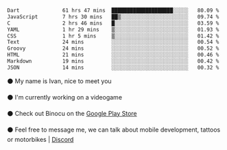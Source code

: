 <!--START_SECTION:waka-->

```txt
Dart              61 hrs 47 mins  ████████████████████░░░░░   80.09 %
JavaScript        7 hrs 30 mins   ██▒░░░░░░░░░░░░░░░░░░░░░░   09.74 %
C                 2 hrs 46 mins   █░░░░░░░░░░░░░░░░░░░░░░░░   03.59 %
YAML              1 hr 29 mins    ▒░░░░░░░░░░░░░░░░░░░░░░░░   01.93 %
CSS               1 hr 5 mins     ▒░░░░░░░░░░░░░░░░░░░░░░░░   01.42 %
Text              24 mins         ░░░░░░░░░░░░░░░░░░░░░░░░░   00.54 %
Groovy            24 mins         ░░░░░░░░░░░░░░░░░░░░░░░░░   00.52 %
HTML              21 mins         ░░░░░░░░░░░░░░░░░░░░░░░░░   00.46 %
Markdown          19 mins         ░░░░░░░░░░░░░░░░░░░░░░░░░   00.42 %
JSON              14 mins         ░░░░░░░░░░░░░░░░░░░░░░░░░   00.32 %
```

<!--END_SECTION:waka-->

⚫ My name is Ivan, nice to meet you

⚫ I'm currently working on a videogame

⚫ Check out Binocu on the [Google Play Store](https://play.google.com/store/apps/dev?id=8134108822411179352)

⚫ Feel free to message me, we can talk about mobile development, tattoos or motorbikes | [Discord](https://discord.com/invite/M4wTh36A3N)
